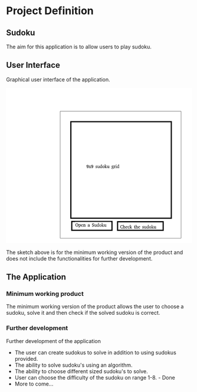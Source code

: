 # Project Definition

## Sudoku

The aim for this application is to allow users to play sudoku.

## User Interface

Graphical user interface of the application.

![](./photos/UI.png)

The sketch above is for the minimum working version of the product and does not include the functionalities for further development.

## The Application

### Minimum working product

The minimum working version of the product allows the user to choose a sudoku, solve it and then check if the solved sudoku is correct.

### Further development

Further development of the application

- The user can create sudokus to solve in addition to using sudokus provided.
- The ability to solve sudoku's using an algorithm.
- The ability to choose different sized sudoku's to solve.
- User can choose the difficulty of the sudoku on range 1-8. - Done
- More to come...



